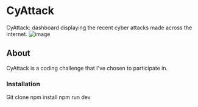 # CyAttack

CyAttack: dashboard displaying the recent cyber attacks made across the internet.
![image](https://github.com/AmitAkuka/CyAttack/assets/102300284/e0f6a1f4-e2a1-4d69-acdd-d352167740a8)

## About

CyAttack is a coding challenge that I've chosen to participate in.

### Installation
Git clone
npm install
npm run dev
